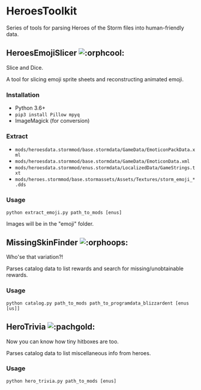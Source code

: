 # HeroesToolkit

Series of tools for parsing Heroes of the Storm files into human-friendly data.

## HeroesEmojiSlicer ![:orphcool:](https://i.imgur.com/3OmnEDg.png)

Slice and Dice.

A tool for slicing emoji sprite sheets and reconstructing animated emoji.

### Installation

- Python 3.6+
- `pip3 install Pillow mpyq`
- ImageMagick (for conversion)

### Extract

- `mods/heroesdata.stormmod/base.stormdata/GameData/EmoticonPackData.xml`
- `mods/heroesdata.stormmod/base.stormdata/GameData/EmoticonData.xml`
- `mods/heroesdata.stormmod/enus.stormdata/LocalizedData/GameStrings.txt`
- `mods/heroes.stormmod/base.stormassets/Assets/Textures/storm_emoji_*.dds`

### Usage

`python extract_emoji.py path_to_mods [enus]`

Images will be in the "emoji" folder.

## MissingSkinFinder ![:orphoops:](https://i.imgur.com/hFl088z.png)

Who'se that variation?!

Parses catalog data to list rewards and search for missing/unobtainable rewards.

### Usage

`python catalog.py path_to_mods path_to_programdata_blizzardent [enus [us]]`

## HeroTrivia ![:pachgold:](https://i.imgur.com/ArA710D.png)

Now you can know how tiny hitboxes are too.

Parses catalog data to list miscellaneous info from heroes.

### Usage

`python hero_trivia.py path_to_mods [enus]`
